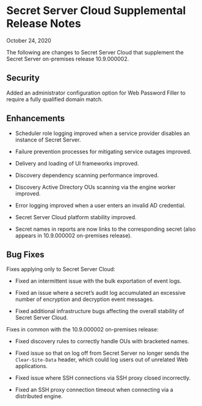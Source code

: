 [title]: # (Secret Server Cloud Supplemental Release Notes)
[tags]: # (Release Notes)
[priority]: # (1000)
[display]: # (search,content,print)

# Secret Server Cloud Supplemental Release Notes

October 24, 2020

The following are changes to Secret Server Cloud that supplement the Secret Server on-premises release 10.9.000002.

## Security

Added an administrator configuration option for Web Password Filler to require a fully qualified domain match.

## Enhancements

- Scheduler role logging improved when a service provider disables an instance of Secret Server.

- Failure prevention processes for mitigating service outages improved. 

- Delivery and loading of UI frameworks improved.

- Discovery dependency scanning performance improved.

- Discovery Active Directory OUs scanning via the engine worker improved.

- Error logging improved when a user enters an invalid AD credential.

- Secret Server Cloud platform stability improved. 

- Secret names in reports are now links to the corresponding secret (also appears in 10.9.000002 on-premises release).

## Bug Fixes

Fixes applying only to Secret Server Cloud:

- Fixed an intermittent issue with the bulk exportation of event logs.

- Fixed an issue where a secret’s audit log accumulated an excessive number of encryption and decryption event messages. 

- Fixed additional infrastructure bugs affecting the overall stability of Secret Server Cloud. 

Fixes in common with the 10.9.000002 on-premises release:

- Fixed discovery rules to correctly handle OUs with bracketed names.

- Fixed issue so that on log off from Secret Server no longer sends the `Clear-Site-Data` header, which could log users out of unrelated Web applications. 

- Fixed issue where SSH connections via SSH proxy closed incorrectly. 

- Fixed an SSH proxy connection timeout when connecting via a distributed engine. 
